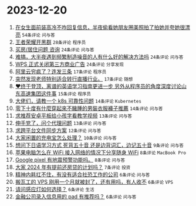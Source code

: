 # 2023-12-20

1. [在女生面前装高冷不咋回复信息，半夜偷看她朋友圈美照拍了拍她并夸她很漂亮](https://www.v2ex.com/t/1001821) `54条评论` `问与答`
1. [王者荣耀开黑群](https://www.v2ex.com/t/1001826) `28条评论` `程序员`
1. [买房/居住问题 咨询](https://www.v2ex.com/t/1001848) `24条评论` `问与答`
1. [难搞，大半夜遇到频繁制造噪音的人有什么好的解决方法吗](https://www.v2ex.com/t/1001838) `24条评论` `问与答`
1. [WPS 正式关闭第三方商业广告](https://www.v2ex.com/t/1001833) `24条评论` `分享发现`
1. [阿里云穷疯了？连发三条](https://www.v2ex.com/t/1001855) `17条评论` `程序员`
1. [突然发现老师特别适合转行直播行业。](https://www.v2ex.com/t/1001835) `17条评论` `随想`
1. [❤终于登顶，离谱的英语学习指南更进一步 另外从程序员的角度深度讨论山东高速集团这件事](https://www.v2ex.com/t/1001842) `15条评论` `程序员`
1. [大佬们，请教一个 k8s 可靠性问题](https://www.v2ex.com/t/1001828) `14条评论` `Kubernetes`
1. [零下十度有什麼穿起來不臃腫的男裝衣服褲子推薦](https://www.v2ex.com/t/1001822) `14条评论` `问与答`
1. [求推荐安卓平板给小孩字看教学视频](https://www.v2ex.com/t/1001824) `13条评论` `问与答`
1. [伸手党了，问个代理问题](https://www.v2ex.com/t/1001818) `13条评论` `问与答`
1. [求跨平台文件同步方案](https://www.v2ex.com/t/1001831) `12条评论` `问与答`
1. [大家闲置的充电宝怎么处理？](https://www.v2ex.com/t/1001857) `10条评论` `问与答`
1. [想问下日语学习方式 死背五十音 还是边背词汇，边记五十音](https://www.v2ex.com/t/1001878) `9条评论` `问与答`
1. [苹果电脑怎么在 WiFi 接入网络的情况下分享随身 WiFi](https://www.v2ex.com/t/1001827) `8条评论` `MacBook Pro`
1. [Google pixel 有地震预警功能吗。](https://www.v2ex.com/t/1001817) `8条评论` `问与答`
1. [大家 2024 年有提前还房贷的计划吗？](https://www.v2ex.com/t/1001866) `7条评论` `投资`
1. [精神内耗扛不住，有没有适合社恐工作的公司](https://www.v2ex.com/t/1001894) `6条评论` `问与答`
1. [搬瓦工的 VPS 刚用一个月就被封了，还有用吗，有人收不](https://www.v2ex.com/t/1001830) `6条评论` `VPS`
1. [请问感应灯如何选择？](https://www.v2ex.com/t/1001825) `6条评论` `生活`
1. [金融公司录入信息用的 pad 有推荐吗？](https://www.v2ex.com/t/1001819) `6条评论` `问与答`

